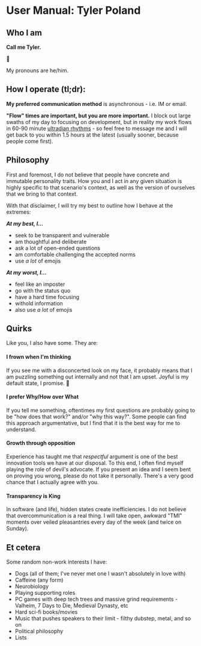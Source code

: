 # User Manual: Tyler Poland

## Who I am

**Call me Tyler.** 

👋  

My pronouns are he/him.

## How I operate (tl;dr):

**My preferred communication method** is asynchronous - i.e. IM or email.

**"Flow" times are important, but you are more important.**  I block out large swaths of my day to focusing on development, but in reality my work flows in 60-90 minute [ultradian rhythms](https://www.fastcompany.com/3013188/why-you-need-to-unplug-every-90-minutes) - so feel free to message me and I will get back to you within 1.5 hours at the latest (usually sooner, because people come first).

## **Philosophy**

First and foremost, I do not believe that people have concrete and immutable personality traits. How you and I act in any given situation is highly specific to that scenario's context, as well as the version of ourselves that we bring to that context. 

With that disclaimer, I will try my best to outline how I behave at the extremes:

***At my best, I...***
- seek to be transparent and vulnerable
- am thoughtful and deliberate
- ask a lot of open-ended questions
- am comfortable challenging the accepted norms
- use _a lot_ of emojis

***At my worst, I...***
- feel like an imposter
- go with the status quo
- have a hard time focusing
- withold information
- also use _a lot_ of emojis

## Quirks
Like you, I also have some. They are:

#### **I frown when I'm thinking**  
If you see me with a disconcerted look on my face, it probably means that I am puzzling something out internally and not that I am upset. Joyful is my default state, I promise. 🙂

#### **I prefer Why/How over What**
 If you tell me something, oftentimes my first questions are probably going to be "how does that work?" and/or "why this way?". Some people can find this approach argumentative, but I find that it is the best way for me to understand.

#### **Growth through opposition** 
Experience has taught me that _respectful_ argument is one of the best innovation tools we have at our disposal. To this end, I often find myself playing the role of devil's advocate. If you present an idea and I seem bent on proving you wrong, please do not take it personally. There's a very good chance that I actually agree with you.

#### **Transparency is King** 
In software (and life), hidden states create inefficiencies. I do not believe that overcommunication is a real thing. I will take open, awkward "TMI" moments over veiled pleasantries every day of the week (and twice on Sunday).

## **Et cetera**

Some random non-work interests I have:
- Dogs (all of them; I've never met one I wasn't absolutely in love with)
- Caffeine (any form)
- Neurobiology
- Playing supporting roles
- PC games with deep tech trees and massive grind requirements - Valheim, 7 Days to Die, Medieval Dynasty, etc
- Hard sci-fi books/movies
- Music that pushes speakers to their limit - filthy dubstep, metal, and so on
- Political philosophy
- Lists
